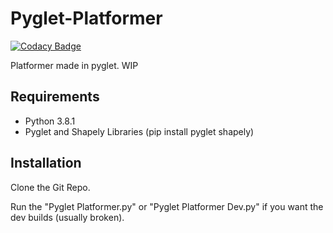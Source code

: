# Pyglet-Platformer

[![Codacy Badge](https://api.codacy.com/project/badge/Grade/2945de8fed3e493fa703d5fe3522fab7)](https://app.codacy.com/manual/JezzaR-The-Proto/Platformer?utm_source=github.com&utm_medium=referral&utm_content=JezzaR-The-Proto/Platformer&utm_campaign=Badge_Grade_Settings)

  Platformer made in pyglet. WIP
## Requirements
- Python 3.8.1
- Pyglet and Shapely Libraries (pip install pyglet shapely)
## Installation
  Clone the Git Repo.
 
  Run the "Pyglet Platformer.py" or "Pyglet Platformer Dev.py" if you want the dev builds (usually broken).
